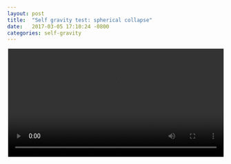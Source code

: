 ```yaml
---
layout: post
title:  "Self gravity test: spherical collapse"
date:   2017-03-05 17:10:24 -0800
categories: self-gravity
---
```




<div style="text-align: center">
<video src="{{ site.url }}assets/animation.mp4" width="500" height="250" controls preload> </video>

</div>
